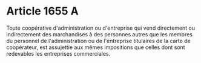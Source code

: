 # Article 1655 A

Toute coopérative d'administration ou d'entreprise qui vend directement ou indirectement des marchandises à des personnes
autres que les membres du personnel de l'administration ou de l'entreprise titulaires de la carte de coopérateur, est
assujettie aux mêmes impositions que celles dont sont redevables les entreprises commerciales.


